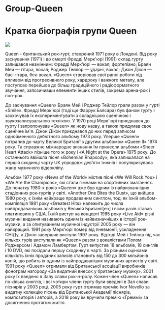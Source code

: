 # Group-Queen

<html>
  <head>
  <link rel="stylesheet" href="style.css">
    <meta charset="utf-8">
    <title>Queen</title>
  </head>
  <body>
     <h1> Кратка біографія групи Queen </h1>
          <img src="https://th.bing.com/th/id/R.b821d933cdf9aa0f6a15dc1555f5b476?rik=ZOBvXSPCOD60zw&riu=http%3a%2f%2frock-history.ru%2fupload%2f000%2fu1%2f011%2fb3912606.jpg&ehk=NcJVubLI3uRnJu%2fOO86%2bBYhPjqmZy8TjK2lkb7F5S7U%3d&risl=&pid=ImgRaw&r=0">
     <p> Queen -  британський рок-гурт, створений 1971 року в Лондоні. Від року заснування (1971) і до смерті Фредді Мерк'юрі (1991) склад гурту залишався незмінним: Фредді Мерк'юрі — вокал, фортепіано; Браян Мей — гітара, вокал; Роджер Тейлор — ударні, вокал; Джон Дікон — бас-гітара, бек-вокал. «Queen» створював свої ранні роботи під впливом від прогресивного року, хардроку і важкого металу, але поступово перейшов до більш традиційного і радіоформатного звучання, запозичивши елементи інших стилів, зокрема арена-рок і поп-рок.</p>
     <p>До заснування «Queen» Браян Мей і Роджер Тейлор грали разом у гурті «Smile». Фредді Мерк'юрі (тоді ще Фаррук Балсара) був фаном гурту і заохочував їх експериментувати з складнішою сценічною і звукозаписувальною технікою. У 1970 році Мерк'юрі приєднався до гурту і запропонував «Queen» як нову назву, а також придумав своє сценічне ім'я. Джон Дікон приєднався до них перед записом однойменного дебютного альбому 1973 року. Уперше «Queen» потрапив до чарту Великої Британії з другим альбомом «Queen II» 1974 року. Та справжнє міжнародне визнання їм принесли альбоми «Sheer Heart Attack» пізніше того ж року і «A Night at the Opera» 1975 року. До останнього ввійшла пісня «Bohemian Rhapsody», яка залишалася на першій сходинці чарту UK упродовж дев'яти тижнів і популяризувала жанр музичного відеокліпу. </p>
     <p>Альбом 1977 року «News of the World» містив пісні «We Will Rock You» і «We Are the Champions», які стали гімнами на спортивних змаганнях. До початку 1980-х років «Queen» вже був одним із найвизначніших стадіонних рок-гуртів у світі. «Another One Bites the Dust», що вийшов 1980 року, є їхнім найкраще продаваним синглом, тоді як їхній альбом-компіляція 1981 року «Greatest Hits» належить до числа найпродаваніших альбомів у Великій Британії[en] і вісім разів ставав платиновим у США. Їхній виступ на концерті 1985 року «Live Aid» різні музичні видання називають одним із найвизначніших в історії рок-музики, а за опитуванням музичної індустрії 2005 року — він найкращий. 1991 року Мерк'юрі помер від пневмонії, ускладнення СНІДу, а Дікон завершив виступи 1997 року. Відтоді Мей і Тейлор під час кількох турів виступали як «Queen» разом з вокалістами Полом Роджерсом і Адамом Ламбертом.
Гурт випустив 18 альбомів, 18 синглів і 10 DVD, які посідали першу сходинку в чарті. За різними оцінками кількість їхніх проданих записів становить від 150 до 300 мільйонів копій, що робить їх одним із найпродаваніших музичних артистів у світі. 1991 року «Queen» отримали від Британської асоціації виробників фонограм нагороду «За видатний внесок у британську музику». 2001 року їх введено в Залу слави рок-н-ролу. Кожен член «Queen» написав по кілька синглів, і всі чотири члени гурту були введені в Зал слави піснярів у 2003 році. 2005 року гурт отримав премію Ivor Novello за видатну колекцію пісень від Британської Академії піснярів, композиторів і авторів, а 2018 року їм вручили премію «Греммі» за досягнення протягом життя. </p>
</body>
</html>
